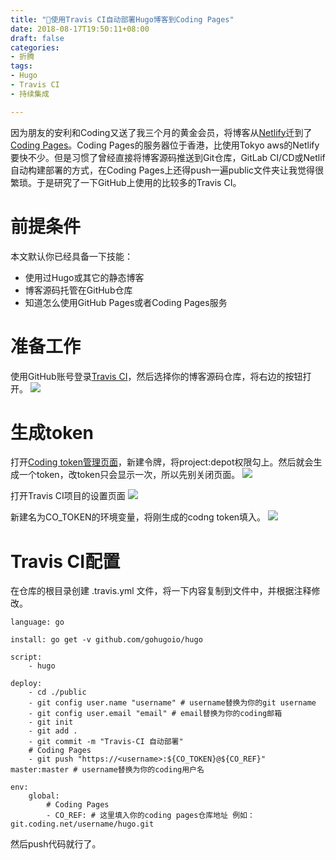 ```yaml
---
title: "🚀使用Travis CI自动部署Hugo博客到Coding Pages"
date: 2018-08-17T19:50:11+08:00
draft: false
categories:
- 折腾
tags:
- Hugo
- Travis CI
- 持续集成

---
```


因为朋友的安利和Coding又送了我三个月的黄金会员，将博客从[Netlify](https://www.netlify.com/ "Netlify: All-in-one platform for automating modern web projects.")迁到了[Coding Pages](https://coding.net/pages/ "Coding Pages | 静态页面托管服务")。Coding Pages的服务器位于香港，比使用Tokyo aws的Netlify要快不少。但是习惯了曾经直接将博客源码推送到Git仓库，GitLab CI/CD或Netlif自动构建部署的方式，在Coding Pages上还得push一遍public文件夹让我觉得很繁琐。于是研究了一下GitHub上使用的比较多的Travis CI。

<!--more-->

# 前提条件

本文默认你已经具备一下技能：

- 使用过Hugo或其它的静态博客
- 博客源码托管在GitHub仓库
- 知道怎么使用GitHub Pages或者Coding Pages服务

# 准备工作
使用GitHub账号登录[Travis CI](https://travis-ci.org/)，然后选择你的博客源码仓库，将右边的按钮打开。
![](https://o05g5zevc.qnssl.com/64d35a86-f256-4097-8ec8-d461ccfc50ed/travis-ci.png)


# 生成token
打开[Coding token管理页面](https://coding.net/user/account/setting/tokens)，新建令牌，将project:depot权限勾上。然后就会生成一个token，改token只会显示一次，所以先别关闭页面。
![](https://o05g5zevc.qnssl.com/5c928723-8957-425c-888e-2799280e4708/coding-token.png)


打开Travis CI项目的设置页面
![](https://o05g5zevc.qnssl.com/cf8ec709-2d9b-4c82-9b73-0f288c4f0447/travis-ci1.png)


新建名为CO_TOKEN的环境变量，将刚生成的codng token填入。
![](https://o05g5zevc.qnssl.com/f9ed2938-7a1d-46d0-95f5-046ced04d5c0/token-setting.png)

# Travis CI配置
在仓库的根目录创建 .travis.yml 文件，将一下内容复制到文件中，并根据注释修改。
```
language: go

install: go get -v github.com/gohugoio/hugo

script:
    - hugo
    
deploy:
    - cd ./public
    - git config user.name "username" # username替换为你的git username
    - git config user.email "email" # email替换为你的coding邮箱
    - git init
    - git add .
    - git commit -m "Travis-CI 自动部署"
    # Coding Pages
    - git push "https://<username>:${CO_TOKEN}@${CO_REF}" master:master # username替换为你的coding用户名

env:
    global:
        # Coding Pages
        - CO_REF: # 这里填入你的coding pages仓库地址 例如：git.coding.net/username/hugo.git    
```
然后push代码就行了。